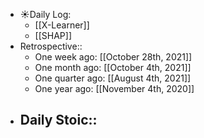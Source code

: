 - ☀️Daily Log:
    - [[X-Learner]]
    - [[SHAP]]
- Retrospective::
    - One week ago: [[October 28th, 2021]]
    - One month ago: [[October 4th, 2021]]
    - One quarter ago: [[August 4th, 2021]]
    - One year ago: [[November 4th, 2020]]
- Daily Stoic::
    -
